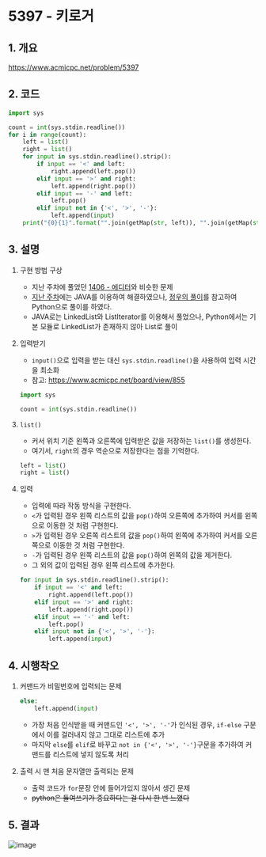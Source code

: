# 5397 - 키로거

## 1. 개요
https://www.acmicpc.net/problem/5397

## 2. 코드
```python
import sys

count = int(sys.stdin.readline())
for i in range(count):
    left = list()
    right = list()
    for input in sys.stdin.readline().strip():
        if input == '<' and left:
            right.append(left.pop())
        elif input == '>' and right:
            left.append(right.pop())
        elif input == '-' and left:
            left.pop()
        elif input not in {'<', '>', '-'}:
            left.append(input)
    print("{0}{1}".format("".join(getMap(str, left)), "".join(getMap(str, right[::-1]))))
```

## 3. 설명
1. 구현 방법 구상
   
    - 지난 주차에 풀었던 [1406 - 에디터](https://www.acmicpc.net/problem/1406)와 비슷한 문제
    - [지난 주차](https://github.com/KNU-Dynamic-Men/Study-Algorithm/tree/master/baekjoon/1406-%EC%97%90%EB%94%94%ED%84%B0/%EC%9A%B0%EC%84%AD)에는 JAVA를 이용하여 해결하였으나, [정우의 풀이](https://github.com/KNU-Dynamic-Men/Study-Algorithm/tree/master/baekjoon/1406-%EC%97%90%EB%94%94%ED%84%B0/%EC%A0%95%EC%9A%B0)를 참고하여 Python으로 풀이를 하였다.
    - JAVA로는 LinkedList와 ListIterator를 이용해서 풀었으나, Python에서는 기본 모듈로 LinkedList가 존재하지 않아 List로 풀이
    
2. 입력받기

    - ```input()```으로 입력을 받는 대신 ```sys.stdin.readline()```을 사용하여 입력 시간을 최소화
    - 참고: https://www.acmicpc.net/board/view/855
    ```python
    import sys
    
    count = int(sys.stdin.readline())
    ```
    
3. ```list()```

    - 커서 위치 기준 왼쪽과 오른쪽에 입력받은 값을 저장하는 ```list()```를 생성한다.
    - 여기서, ```right```의 경우 역순으로 저장한다는 점을 기억한다.
    ```python
    left = list()
    right = list()
    ```
   
4. 입력

    - 입력에 따라 작동 방식을 구현한다.
    - ```<```가 입력된 경우 왼쪽 리스트의 값을 ```pop()```하여 오른쪽에 추가하여 커서를 왼쪽으로 이동한 것 처럼 구현한다.
    - ```>```가 입력된 경우 오른쪽 리스트의 값을 ```pop()```하여 왼쪽에 추가하여 커서를 오른쪽으로 이동한 것 처럼 구현한다.
    - ```-```가 입력된 경우 왼쪽 리스트의 값을 ```pop()```하여 왼쪽의 값을 제거한다.
    - 그 외의 값이 입력된 경우 왼쪽 리스트에 추가한다.

    ```python
    for input in sys.stdin.readline().strip():
        if input == '<' and left:
            right.append(left.pop())
        elif input == '>' and right:
            left.append(right.pop())
        elif input == '-' and left:
            left.pop()
        elif input not in {'<', '>', '-'}:
            left.append(input)
    ```
 
 ## 4. 시행착오

1. 커맨드가 비밀번호에 입력되는 문제
    ```python
    else:
        left.append(input)
    ```
    - 가장 처음 인식받을 때 커맨드인 ```'<', '>', '-'```가 인식된 경우, ```if-else``` 구문에서 이를 걸러내지 않고 그대로 리스트에 추가
    - 마지막 ```else```를 ```elif```로 바꾸고 ```not in {'<', '>', '-'}```구문을 추가하여 커맨드를 리스트에 넣지 않도록 처리

2. 출력 시 맨 처음 문자열만 출력되는 문제
    
    - 출력 코드가 ```for```문장 안에 들어가있지 않아서 생긴 문제
    - ~~python은 들여쓰기가 중요하다는 걸 다시 한 번 느꼈다~~
 
 ## 5. 결과
 ![image](https://user-images.githubusercontent.com/29600820/87236942-a5598780-c42a-11ea-89a6-d3c24b645ea8.png)
        